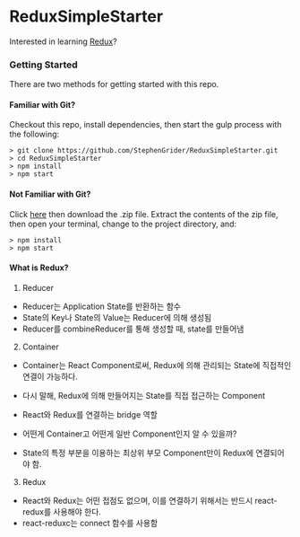 # ReduxSimpleStarter

Interested in learning [Redux](https://www.udemy.com/react-redux/)?

### Getting Started

There are two methods for getting started with this repo.

#### Familiar with Git?

Checkout this repo, install dependencies, then start the gulp process with the following:

```
> git clone https://github.com/StephenGrider/ReduxSimpleStarter.git
> cd ReduxSimpleStarter
> npm install
> npm start
```

#### Not Familiar with Git?

Click [here](https://github.com/StephenGrider/ReactStarter/releases) then download the .zip file. Extract the contents of the zip file, then open your terminal, change to the project directory, and:

```
> npm install
> npm start
```

#### What is Redux?

1. Reducer

- Reducer는 Application State를 반환하는 함수
- State의 Key나 State의 Value는 Reducer에 의해 생성됨
- Reducer를 combineReducer를 통해 생성할 때, state를 만들어냄

2. Container

- Container는 React Component로써, Redux에 의해 관리되는 State에 직접적인 연결이 가능하다.
- 다시 말해, Redux에 의해 만들어지는 State를 직접 접근하는 Component
- React와 Redux를 연결하는 bridge 역할
- 어떤게 Container고 어떤게 일반 Component인지 알 수 있을까?

- State의 특정 부분을 이용하는 최상위 부모 Component만이 Redux에 연결되어야 함.

3. Redux

- React와 Redux는 어떤 접점도 없으며, 이를 연결하기 위해서는 반드시 react-redux를 사용해야 한다.
- react-reduxc는 connect 함수를 사용함
